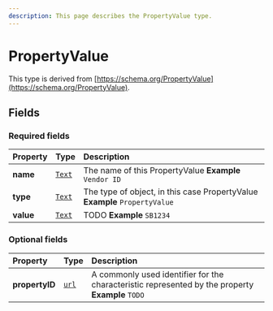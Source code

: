 ```yaml
---
description: This page describes the PropertyValue type.
---
```


# PropertyValue

This type is derived from [https://schema.org/PropertyValue](https://schema.org/PropertyValue).

## **Fields**

### **Required fields**

| Property | Type | Description |
| :--- | :--- | :--- |
| **name** |  [`Text`](https://schema.org/Text) |  The name of this PropertyValue  **Example**  `Vendor ID` |
| **type** |  [`Text`](https://schema.org/Text) |  The type of object, in this case PropertyValue  **Example**  `PropertyValue` |
| **value** |  [`Text`](https://schema.org/Text) |  TODO  **Example**  `SB1234` |

### **Optional fields**

| Property | Type | Description |
| :--- | :--- | :--- |
| **propertyID** |  [`url`](https://schema.org/url) |  A commonly used identifier for the characteristic represented by the property  **Example**  `TODO` |

